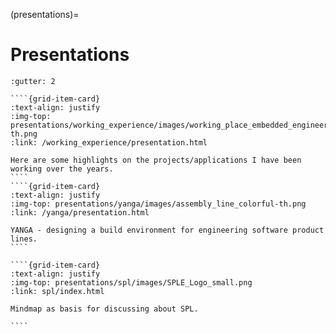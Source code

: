 (presentations)=

# Presentations

`````{grid} 2
:gutter: 2

````{grid-item-card}
:text-align: justify
:img-top: presentations/working_experience/images/working_place_embedded_engineer-th.png
:link: /working_experience/presentation.html

Here are some highlights on the projects/applications I have been working over the years.
````
````{grid-item-card}
:text-align: justify
:img-top: presentations/yanga/images/assembly_line_colorful-th.png
:link: /yanga/presentation.html

YANGA - designing a build environment for engineering software product lines.
````

````{grid-item-card}
:text-align: justify
:img-top: presentations/spl/images/SPLE_Logo_small.png
:link: spl/index.html

Mindmap as basis for discussing about SPL.

````

`````
